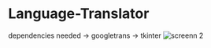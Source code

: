 # Language-Translator
dependencies needed 
-> googletrans
-> tkinter
![screenn 2](https://github.com/user-attachments/assets/f7f45fa5-7717-4d22-86c8-e43147d6b13f)
